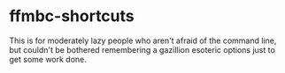 # ffmbc-shortcuts
This is for moderately lazy people who aren't afraid of the command line, but couldn't be bothered remembering a gazillion esoteric options just to get some work done.
